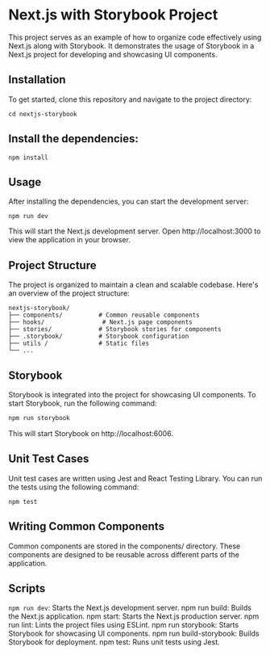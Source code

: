 # Next.js with Storybook Project


This project serves as an example of how to organize code effectively using Next.js along with Storybook. It demonstrates the usage of Storybook in a Next.js project for developing and showcasing UI components.


## Installation
To get started, clone this repository and navigate to the project directory:

```git clone <repository-url>
cd nextjs-storybook
```

## Install the dependencies:

```
npm install
```
## Usage
After installing the dependencies, you can start the development server:

```
npm run dev
```
This will start the Next.js development server. Open http://localhost:3000 to view the application in your browser.



## Project Structure
The project is organized to maintain a clean and scalable codebase. Here's an overview of the project structure:
```
nextjs-storybook/
├── components/          # Common reusable components
├── hooks/                # Next.js page components
├── stories/             # Storybook stories for components
├── .storybook/          # Storybook configuration
├── utils /              # Static files
└── ...
```

## Storybook
Storybook is integrated into the project for showcasing UI components. To start Storybook, run the following command:
```bash
npm run storybook

```
This will start Storybook on http://localhost:6006.

## Unit Test Cases
Unit test cases are written using Jest and React Testing Library. You can run the tests using the following command:
```
npm test
```

## Writing Common Components
Common components are stored in the components/ directory. These components are designed to be reusable across different parts of the application.

## Scripts
```npm run dev```: Starts the Next.js development server.
npm run build: Builds the Next.js application.
npm start: Starts the Next.js production server.
npm run lint: Lints the project files using ESLint.
npm run storybook: Starts Storybook for showcasing UI components.
npm run build-storybook: Builds Storybook for deployment.
npm test: Runs unit tests using Jest.

